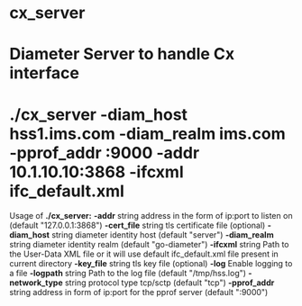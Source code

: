 # cx_server
# Diameter Server to handle Cx interface

 # ./cx_server -diam_host hss1.ims.com -diam_realm ims.com -pprof_addr :9000  -addr 10.1.10.10:3868  -ifcxml ifc_default.xml

Usage of **./cx_server:**
  **-addr** string
        address in the form of ip:port to listen on (default "127.0.0.1:3868")
  **-cert_file** string
        tls certificate file (optional)
  **-diam_host** string
        diameter identity host (default "server")
  **-diam_realm** string
        diameter identity realm (default "go-diameter")
  **-ifcxml** string
        Path to the User-Data XML file or it will use default ifc_default.xml file present in current directory
  **-key_file** string
        tls key file (optional)
  **-log**
        Enable logging to a file
  **-logpath** string
        Path to the log file (default "/tmp/hss.log")
  **-network_type** string
        protocol type tcp/sctp (default "tcp")
  **-pprof_addr** string
        address in form of ip:port for the pprof server (default ":9000")

